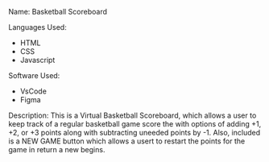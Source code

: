 Name: Basketball Scoreboard

Languages Used:

- HTML
- CSS
- Javascript

Software Used: 
- VsCode
- Figma

Description: This is a Virtual Basketball Scoreboard, which allows a user to keep track of a regular basketball game score the with options of adding +1, +2, or +3 points along with subtracting uneeded points by -1. Also, included is a NEW GAME button which allows a usert to restart the points for the game in return a new begins.


